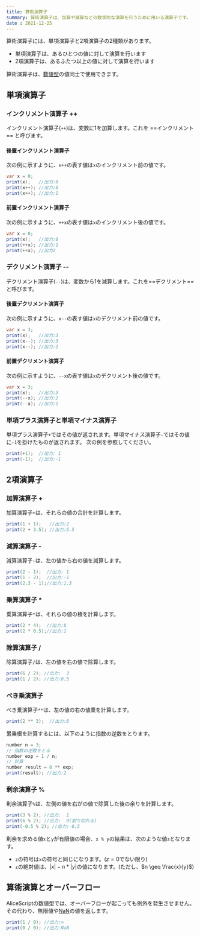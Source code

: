 ```yaml
---
title: 算術演算子
summary: 算術演算子は、加算や減算などの数学的な演算を行うために用いる演算子です。
date : 2021-12-25
---
```


算術演算子には、単項演算子と2項演算子の2種類があります。

- 単項演算子は、あるひとつの値に対して演算を行います
- 2項演算子は、あるふたつ以上の値に対して演算を行います

算術演算子は、[数値型](../../api/number/index.md)の値同士で使用できます。

## 単項演算子
### インクリメント演算子 ++
インクリメント演算子(`++`)は、変数に1を加算します。これを ==インクリメント== と呼びます。

#### 後置インクリメント演算子
次の例に示すように、`x++`の表す値は`x`のインクリメント前の値です。

```cs title="AliceScript"
var x = 0;
print(x);   //出力:0
print(x++); //出力:0
print(x++); //出力:1
```

#### 前置インクリメント演算子
次の例に示すように、`++x`の表す値は`x`のインクリメント後の値です。

```cs title="AliceScript"
var x = 0;
print(x);   //出力:0
print(++x); //出力:1
print(++x); //出力2
```

### デクリメント演算子 --
デクリメント演算子(`--`)は、変数から1を減算します。これを==デクリメント== と呼びます。

#### 後置デクリメント演算子
次の例に示すように、`x--`の表す値は`x`のデクリメント前の値です。

```cs title="AliceScript"
var x = 3;
print(x);   //出力:3
print(x--); //出力:3
print(x--); //出力:2
```

#### 前置デクリメント演算子
次の例に示すように、`--x`の表す値は`x`のデクリメント後の値です。

```cs title="AliceScript"
var x = 3;
print(x);   //出力:3
print(--x); //出力:2
print(--x); //出力:1
```

### 単項プラス演算子と単項マイナス演算子
単項プラス演算子`+`ではその値が返されます。単項マイナス演算子`-`ではその値に`-1`を掛けたものが返されます。 次の例を参照してください。

```cs title="JavaScript"
print(+1);  //出力: 1
print(-1);  //出力:-1
```

## 2項演算子
### 加算演算子 +
加算演算子`+`は、それらの値の合計を計算します。

```cs title="JavaScript"
print(1 + 1);   //出力:2
print(2 + 3.5); //出力:5.5
```

### 減算演算子 -
減算演算子`-`は、左の値から右の値を減算します。

```cs title="JavaScript"
print(2 - 1);  //出力: 1
print(1 - 2);  //出力:-1
print(2.3 - 1);//出力:1.3
```

### 乗算演算子 *
乗算演算子`*`は、それらの値の積を計算します。

```cs title="JavaScript"
print(2 * 4);  //出力:8
print(2 * 0.5);//出力:1
```

### 除算演算子 /
除算演算子`/`は、左の値を右の値で除算します。

```cs title="JavaScript"
print(6 / 2); //出力:  3
print(1 / 2); //出力:0.5
```

### べき乗演算子
べき乗演算子`**`は、左の値の右の値乗を計算します。

```cs title="JavaScript"
print(2 ** 3);  //出力:8
```

累乗根を計算するには、以下のように指数の逆数をとります。

```cs title="AliceScript"
number n = 3;
// 指数の逆数をとる
number exp = 1 / n;
// 計算
number result = 8 ** exp;
print(result); //出力:2
```

### 剰余演算子 %
剰余演算子`%`は、左側の値を右がの値で除算した後の余りを計算します。

```cs title="JavaScript"
print(3 % 2); //出力:  1
print(6 % 2); //出力:  0(割り切れる)
print(-0.5 % 2); //出力:-0.5
```

剰余を求める値`x`と`y`が有限値の場合、`x % y`の結果は、次のような値`z`となります。

- `z`の符号は`x`の符号と同じになります。($z=0$でない限り)
- `z`の絶対値は、$|x| - n * |y|$の値になります。(ただし、$n \geq \frac{x}{y}$)

## 算術演算とオーバーフロー
AliceScriptの数値型では、オーバーフローが起こっても例外を発生させません。その代わり、無限値や[NaN](../../api/alice/math/math_isnan.md)の値を返します。

```cs title="AliceScript"
print(1 / 0); //出力:∞
print(0 / 0); //出力:NaN
```